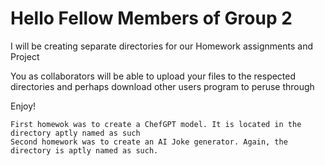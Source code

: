 # Hello Fellow Members of Group 2

I will be creating separate directories for our Homework assignments and Project

You as collaborators will be able to upload your files to the respected directories and perhaps download other users program to peruse through

Enjoy!

    First homewok was to create a ChefGPT model. It is located in the directory aptly named as such
    Second homework was to create an AI Joke generator. Again, the directory is aptly named as such.
    
